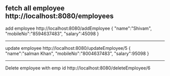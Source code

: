 fetch all employee
http://localhost:8080/employees
-----------------------------------------
add employee
http://localhost:8080/addEmployee
{
    "name":"Shivam",
    "mobileNo":"8594637483",
    "salary":45098
}

-------------------------------------------------------
update employee
http://localhost:8080/updateEmployee/5
{
    "name":"salman Khan",
    "mobileNo":"8004637483",
    "salary":95098
}


---------------
Delete employee with emp id
http://localhost:8080/deleteEmployee/6
